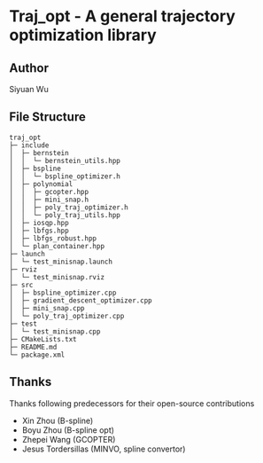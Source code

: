 # Traj_opt - A general trajectory optimization library


## Author

Siyuan Wu

## File Structure

```
traj_opt                              
├─ include                            
│  ├─ bernstein                       
│  │  └─ bernstein_utils.hpp          
│  ├─ bspline                         
│  │  └─ bspline_optimizer.h          
│  ├─ polynomial                      
│  │  ├─ gcopter.hpp                  
│  │  ├─ mini_snap.h                  
│  │  ├─ poly_traj_optimizer.h        
│  │  └─ poly_traj_utils.hpp          
│  ├─ iosqp.hpp                       
│  ├─ lbfgs.hpp                       
│  ├─ lbfgs_robust.hpp                
│  └─ plan_container.hpp              
├─ launch                             
│  └─ test_minisnap.launch            
├─ rviz                               
│  └─ test_minisnap.rviz              
├─ src                                
│  ├─ bspline_optimizer.cpp           
│  ├─ gradient_descent_optimizer.cpp  
│  ├─ mini_snap.cpp                   
│  └─ poly_traj_optimizer.cpp         
├─ test                               
│  └─ test_minisnap.cpp               
├─ CMakeLists.txt                     
├─ README.md                          
└─ package.xml                        

```

## Thanks
Thanks following predecessors for their open-source contributions
- Xin Zhou (B-spline)
- Boyu Zhou (B-spline opt)
- Zhepei Wang (GCOPTER)
- Jesus Tordersillas (MINVO, spline convertor)